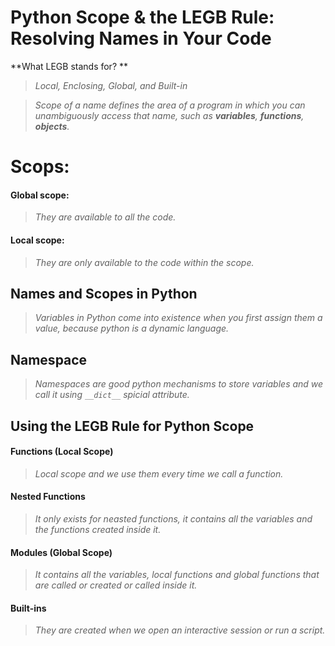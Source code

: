 # Python Scope & the LEGB Rule: Resolving Names in Your Code


**What LEGB stands for? **
> *Local, Enclosing, Global, and Built-in*

> *Scope of a name defines the area of a program in which you can unambiguously access that name, such as **variables**, **functions**, **objects**.*

# Scops:

#### Global scope:
> *They are available to all the code.*

#### Local scope: 
> *They are only available to the code within the scope.*

## Names and Scopes in Python

> *Variables in Python come into existence when you first assign them a value, because python is a dynamic language.*


## Namespace

> *Namespaces are good python mechanisms to store variables and we call it using `__dict__` spicial attribute.*


## Using the LEGB Rule for Python Scope

#### Functions (Local Scope)

> *Local scope and we use them every time we call a function.*

#### Nested Functions

> *It only exists for neasted functions, it contains all the variables and the functions created inside it.*


#### Modules (Global Scope)

> *It contains all the variables, local functions and global functions that are called or created or called inside it.*

#### Built-ins

> *They are created when we open an interactive session or run a script.*